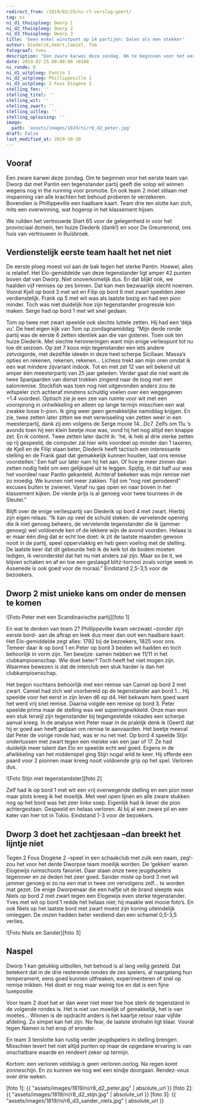 ```yaml
---
redirect_from: /2019/02/25/ni-r7-verslag-geert/
tag: ni
ni_d1_thuisploeg: Dworp 1
ni_d2_thuisploeg: Dworp 2
ni_d3_thuisploeg: Dworp 3
title: 'Geen enkel winstpunt op 14 partijen: balen als een stekker'
auteur: Diederik,Geert,Camiel, Tom
fotograaf: Yves
description: "Een zware karwei deze zondag. Om te beginnen voor het eerste team van Dworp dat met Pantin een tegenstander partij geeft die volop wil winnen wegens nog in the running voor promotie."
date: 2019-02-25 00:00:00 +0100
ni_ronde: 8
ni_d1_uitploeg: Pantin 1
ni_d2_uitploeg: Phillippeville 1
ni_d3_uitploeg: 2 Fous Diogène 2
stelling_fen: ''
stelling_titel: ''
stelling_wit: ''
stelling_zwart: ''
stelling_uitleg: ''
stelling_oplossing: ''
image:
  path: 'assets/images/1819/ni/r8_d2_peter.jpg'
draft: False
last_modified_at: 2019-10-20
---
```

## Vooraf

Een zware karwei deze zondag. Om te beginnen voor het eerste team van Dworp dat met Pantin een tegenstander partij geeft die volop wil winnen wegens nog in the running voor promotie. En ook team 2 moet stilaan met inspanning van alle krachten het behoud proberen te verzekeren. Bovendien is Phillippeville een haalbare kaart. Team drie ten slotte kan zich, mits een overwinning, wat hogerop in het klassement hijsen.
<!--more-->

We ruilden het vertrouwde Start 65 voor de gelegenheid in voor het provinciaal domein, ten huize Diederik (dank!) en voor De Greunenond, ons huis van vertrouwen in Ruisbroek.

## Verdienstelijk eerste team haalt het net niet

De eerste ploeg moest vol aan de bak tegen het sterke Pantin. Hoewel, alles is relatief. Het Elo-gemiddelde van deze tegenstander ligt amper 42 punten boven dat van Dworp. Niet onoverkomelijk dus. En dat blijkt ook, we haalden vijf remises op zes binnen. Dat kan men bezwaarlijk slecht noemen. Vooral Kjell op bord 3 met wit en Filip op bord 6 met zwart speelden zeer verdienstelijk. Frank op 5 met wit was als laatste bezig en had een pion minder. Toch was niet duidelijk hoe zijn tegenstander progressie kon maken. Serge had op bord 1 met wit snel gedaan.

Tom op twee met zwart speelde ook slechts luttele zetten. Hij had een ‘déjà vu’. De heel eigen kijk van Tom op zondagnamiddag:  “Mijn derde ronde partij was de eerste 6 zetten identiek aan die van gisteren. Toen ook ten huize Diederik.  Met slechte herinneringen want mijn enige verliespunt tot nu toe dit seizoen.  Op zet 7 koos mijn tegenstander een iets andere zetvolgorde, met dezelfde ideeën in deze heel scherpe Siciliaan.  Massa’s opties en rekenen, rekenen, rekenen...  Lichess trekt aan mijn oren omdat ik een wat mindere zijvariant indook.  Tot en met zet 12 van wit bekend uit amper één meesterpartij van 25 jaar geleden.  Verder gaat die niet want de twee Spanjaarden van dienst trokken zingend naar de toog met een salonremise.  Stockfish was toen nog niet uitgevonden anders zou de witspeler zich achteraf minstens schuldig voelen over een weggegeven +1.4 voordeel. Optisch zie je een zee van ruimte voor wit met een voorsprong in ontwikkeling en alleen op lange termijn misschien een wat zwakke losse h-pion.  Ik ging weer geen gemakkelijke namiddag krijgen. En zie, twee zetten later zitten we met verwisseling van zetten weer in een meesterpartij, dank zij een volgens de Serge mooie 14...Dc7.  Zelfs om 11u ’s avonds toen hij een klein beetje moe was, vond hij het nog altijd een knappe zet. En ik content. Twee zetten later dacht ik: 'hé, ik heb al drie sterke zetten op rij gespeeld, de computer zal hier wits voordeel op minder dan 1 taxeren, de Kjell en de Filip staan beter, Diederik heeft tactisch een interessante stelling en de Frank gaat dat gemakkelijk kunnen houden, laat ons remise voorstellen.'  Een half uur later nam hij het aan.  Of hoe je meer zinnen dan zetten nodig hebt om een gelijkspel uit te leggen.  Spijtig, in dat half uur was het voordeel naar Pantin gekanteld. Achteraf bekeken was mijn remise niet zo moedig. We kunnen niet meer zakken.  Tijd om “nog niet gerodeerd” excuses buiten te zwieren. Vanaf nu gas open en naar boven in het klassement kijken. De vierde prijs is al genoeg voor twee tournees in de Sleutel.”

Blijft over de enige verliespartij van Diederik op bord 4 met zwart. Hierbij zijn eigen relaas: “Ik kan op veel de schuld steken: de vervelende opening die ik niet genoeg beheers, de vervelende tegenstander die ik (jammer genoeg) wel voldoende ken of de lekkere wijn de avond voordien. Helaas is er maar één ding dat er echt toe doet: ik zit de laatste maanden gewoon nooit in de partij, speel oppervlakkig en heb geen voeling met de stelling. De laatste keer dat dit gebeurde heb ik de kelk tot de bodem moeten ledigen, ik veronderstel dat het nu niet anders zal zijn. Maar so be it, we blijven schaken en af en toe een geslaagd blitz-tornooi zoals vorige week in Assenede is ook goed voor de moraal.” Eindstand 2,5-3,5 voor de bezoekers.

## Dworp 2 mist unieke kans om onder de mensen te komen

![Foto Peter met een Scandinavische partij][foto 1]

En wat te denken van team 2? Phillippeville kwam verzwakt –zonder zijn eerste bord- aan de aftrap en leek dus meer dan ooit een haalbare kaart. Het Elo-gemiddelde zegt alles: 1792 bij de bezoekers, 1825 voor ons. Temeer daar ik op bord 1 en Peter op bord 3 beiden wit hadden en toch behoorlijk in vorm zijn. Ten bewijze: samen hebben we 11/11 in het clubkampioenschap. Wie doet beter? Toch heeft het niet mogen zijn. Waarmee bewezen is dat de interclub een stuk harder is dan het clubkampioenschap.

Het begon nochtans behoorlijk met een remise van Camiel op bord 2 met zwart. Camiel had zich wel voorbereid op de tegenstander aan bord 1... Hij speelde voor het eerst in zijn leven d6 op d4. Het bekwam hem goed want het werd vrij snel remise. Daarna volgde een remise op bord 3. Peter speelde prima maar de stelling was wel superingewikkeld. Onze man won een stuk terwijl zijn tegenstander bij tegengestelde rokades een scherpe aanval kreeg. In de analyse wint Peter maar in de praktijk denk ik (Geert) dat hij er goed aan heeft gedaan om remise te aanvaarden. Het beetje meeval dat Peter de vorige ronde had, was er nu net niet. Op bord 4 speelde Stijn ondertussen met zwart tegen een meiske van een jaar of 17. Ze had duidelijk meer talent dan Elo en speelde echt wel goed. Ergens in de afwikkeling van het middenspel ging Stijn nogal wild te keer. Hij offerde een paard voor 2 pionnen maar kreeg nooit voldoende grip op het spel. Verloren dus.

![Foto Stijn met tegenstandster][foto 2]

Zelf had ik op bord 1 met wit een vrij overwegende stelling en een pion meer maar plots kreeg ik het moeilijk. Met veel open lijnen en alle zware stukken nog op het bord was het zeer linke soep. Eigenlijk had ik liever die pion achtergestaan. Gespeeld en helaas verloren. Al bij al een zware pil en een kater van hier tot in Tokio. Eindstand 1-3 voor de bezoekers.

## Dworp 3 doet het zachtjesaan –dan breekt het lijntje niet

Tegen 2 Fous Diogène 2 –speel in een schaakclub met zulk een naam, zeg!- zou het voor het derde Dworpse team moeilijk worden. De ‘gekken’ waren Elogewijs ruimschoots favoriet. Daar staan onze twee jeugdspelers tegenover en ze deden het zeer goed. Sander miste op bord 3 met wit jammer genoeg ei zo na een mat in twee om vervolgens zelf… te worden mat gezet. De enige Dworpenaar die een halfje uit de brand sleepte was Niels op bord 2 met zwart tegen een Elogewijs even sterke tegenstander. Yves met wit op bord 1 redde het helaas niet; hij maakte wel mooie foto’s. En ook Niels op het laatste bord met zwart moest zijn koning uiteindelijk omleggen. De onzen hadden beter verdiend dan een schamel 0,5-3,5 verlies.

![Foto Niels en Sander][foto 3]

## Naspel

Dworp 1 kan gelukkig uitbollen, het behoud is al lang veilig gesteld. Dat betekent dat in de drie resterende rondes de zes spelers, al naargelang hun temperament, eens goed kunnen uitfreaken, experimenteren of snel op remise mikken. Het doet er nog maar weinig toe en dat is een fijne luxepositie

Voor team 2 doet het er dan weer niet meer toe hoe sterk de tegenstand in de volgende rondes is. Het is niet van moeilijk of gemakkelijk, het is van moetes… Winnen is de opdracht anders is het kaartje retour naar vijfde afdeling. Zo simpel kan het zijn. No fear, de laatste strohalm ligt klaar. Vooral tegen Namen is het erop of eronder.

En team 3 tenslotte kan rustig verder jeugdspelers in stelling brengen. Misschien levert het niet altijd punten op maar de opgedane ervaring is van onschatbare waarde en rendeert zeker op termijn.

Kortom: een verloren veldslag is geen verloren oorlog. Na regen komt zonneschijn. En zo kunnen we nog wel een eindje doorgaan. Rendez-vous over drie weken.

[foto 1]: {{ "assets/images/1819/ni/r8_d2_peter.jpg" | absolute_url }}
[foto 2]: {{ "assets/images/1819/ni/r8_d2_stijn.jpg" | absolute_url }}
[foto 3]: {{ "assets/images/1819/ni/r8_d3_sander_niels.jpg" | absolute_url }}
